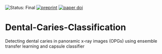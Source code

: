 ![Status: Final](https://img.shields.io/badge/Status-Final-yellowgreen.svg)
[![preprint](https://img.shields.io/badge/preprint-arxiv-b31b1b.svg)](https://arxiv.org/abs/2012.13666)
[![paper doi](https://img.shields.io/badge/doi-10.1007/s11042--023--14435--9-1e8bc3.svg)](https://link.springer.com/article/10.1007/s11042-023-14435-9)
# Dental-Caries-Classification

Detecting dental caries in panoramic x-ray images (OPGs) using ensemble transfer learning and capsule classifier
